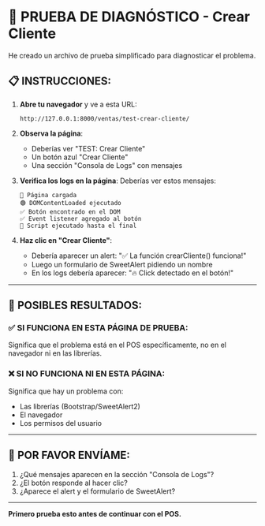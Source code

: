 # 🧪 PRUEBA DE DIAGNÓSTICO - Crear Cliente

He creado un archivo de prueba simplificado para diagnosticar el problema.

## 📋 INSTRUCCIONES:

1. **Abre tu navegador** y ve a esta URL:
   ```
   http://127.0.0.1:8000/ventas/test-crear-cliente/
   ```

2. **Observa la página**:
   - Deberías ver "TEST: Crear Cliente"
   - Un botón azul "Crear Cliente"
   - Una sección "Consola de Logs" con mensajes

3. **Verifica los logs en la página**:
   Deberías ver estos mensajes:
   ```
   🔵 Página cargada
   🟢 DOMContentLoaded ejecutado
   ✅ Botón encontrado en el DOM
   ✅ Event listener agregado al botón
   🔵 Script ejecutado hasta el final
   ```

4. **Haz clic en "Crear Cliente"**:
   - Debería aparecer un alert: "✅ La función crearCliente() funciona!"
   - Luego un formulario de SweetAlert pidiendo un nombre
   - En los logs debería aparecer: "🔥 Click detectado en el botón!"

---

## 🎯 POSIBLES RESULTADOS:

### ✅ SI FUNCIONA EN ESTA PÁGINA DE PRUEBA:
Significa que el problema está en el POS específicamente, no en el navegador ni en las librerías.

### ❌ SI NO FUNCIONA NI EN ESTA PÁGINA:
Significa que hay un problema con:
- Las librerías (Bootstrap/SweetAlert2)
- El navegador
- Los permisos del usuario

---

## 📸 POR FAVOR ENVÍAME:

1. ¿Qué mensajes aparecen en la sección "Consola de Logs"?
2. ¿El botón responde al hacer clic?
3. ¿Aparece el alert y el formulario de SweetAlert?

---

**Primero prueba esto antes de continuar con el POS.**





